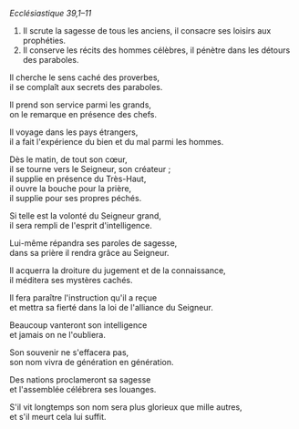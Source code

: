 _Ecclésiastique 39,1–11_

1. Il scrute la sagesse de tous les anciens, il consacre ses loisirs aux prophéties.
2. Il conserve les récits des hommes célèbres, il pénètre dans les détours des paraboles.

Il cherche le sens caché des proverbes,  
il se complaît aux secrets des paraboles.

Il prend son service parmi les grands,  
on le remarque en présence des chefs.

Il voyage dans les pays étrangers,  
il a fait l'expérience du bien et du mal parmi les hommes.

Dès le matin, de tout son cœur,  
il se tourne vers le Seigneur, son créateur ;  
il supplie en présence du Très-Haut,  
il ouvre la bouche pour la prière,  
il supplie pour ses propres péchés.

Si telle est la volonté du Seigneur grand,  
il sera rempli de l'esprit d'intelligence.

Lui-même répandra ses paroles de sagesse,  
dans sa prière il rendra grâce au Seigneur.

Il acquerra la droiture du jugement et de la connaissance,  
il méditera ses mystères cachés.

Il fera paraître l'instruction qu'il a reçue  
et mettra sa fierté dans la loi de l'alliance du Seigneur.

Beaucoup vanteront son intelligence  
et jamais on ne l'oubliera.

Son souvenir ne s'effacera pas,  
son nom vivra de génération en génération.

Des nations proclameront sa sagesse  
et l'assemblée célébrera ses louanges.

S'il vit longtemps son nom sera plus glorieux que mille autres,  
et s'il meurt cela lui suffit.

